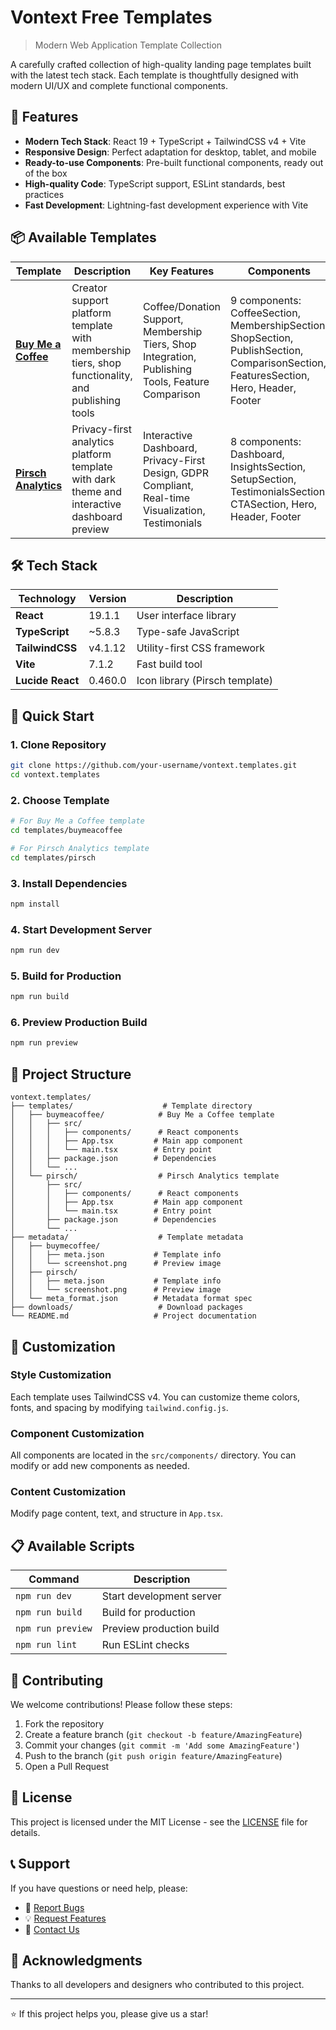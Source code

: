 # Vontext Free Templates

> Modern Web Application Template Collection

A carefully crafted collection of high-quality landing page templates built with the latest tech stack. Each template is thoughtfully designed with modern UI/UX and complete functional components.

## 🚀 Features

- **Modern Tech Stack**: React 19 + TypeScript + TailwindCSS v4 + Vite
- **Responsive Design**: Perfect adaptation for desktop, tablet, and mobile
- **Ready-to-use Components**: Pre-built functional components, ready out of the box
- **High-quality Code**: TypeScript support, ESLint standards, best practices
- **Fast Development**: Lightning-fast development experience with Vite

## 📦 Available Templates

| Template | Description | Key Features | Components |
|----------|-------------|--------------|------------|
| **[Buy Me a Coffee](templates/buymeacoffee/)** | Creator support platform template with membership tiers, shop functionality, and publishing tools | Coffee/Donation Support, Membership Tiers, Shop Integration, Publishing Tools, Feature Comparison | 9 components: CoffeeSection, MembershipSection, ShopSection, PublishSection, ComparisonSection, FeaturesSection, Hero, Header, Footer |
| **[Pirsch Analytics](templates/pirsch/)** | Privacy-first analytics platform template with dark theme and interactive dashboard preview | Interactive Dashboard, Privacy-First Design, GDPR Compliant, Real-time Visualization, Testimonials | 8 components: Dashboard, InsightsSection, SetupSection, TestimonialsSection, CTASection, Hero, Header, Footer |

## 🛠️ Tech Stack

| Technology | Version | Description |
|------------|---------|-------------|
| **React** | 19.1.1 | User interface library |
| **TypeScript** | ~5.8.3 | Type-safe JavaScript |
| **TailwindCSS** | v4.1.12 | Utility-first CSS framework |
| **Vite** | 7.1.2 | Fast build tool |
| **Lucide React** | 0.460.0 | Icon library (Pirsch template) |

## 🚀 Quick Start

### 1. Clone Repository
```bash
git clone https://github.com/your-username/vontext.templates.git
cd vontext.templates
```

### 2. Choose Template
```bash
# For Buy Me a Coffee template
cd templates/buymeacoffee

# For Pirsch Analytics template
cd templates/pirsch
```

### 3. Install Dependencies
```bash
npm install
```

### 4. Start Development Server
```bash
npm run dev
```

### 5. Build for Production
```bash
npm run build
```

### 6. Preview Production Build
```bash
npm run preview
```

## 📁 Project Structure

```
vontext.templates/
├── templates/                    # Template directory
│   ├── buymeacoffee/            # Buy Me a Coffee template
│   │   ├── src/
│   │   │   ├── components/      # React components
│   │   │   ├── App.tsx         # Main app component
│   │   │   └── main.tsx        # Entry point
│   │   ├── package.json        # Dependencies
│   │   └── ...
│   └── pirsch/                  # Pirsch Analytics template
│       ├── src/
│       │   ├── components/      # React components
│       │   ├── App.tsx         # Main app component
│       │   └── main.tsx        # Entry point
│       ├── package.json        # Dependencies
│       └── ...
├── metadata/                    # Template metadata
│   ├── buymecoffee/
│   │   ├── meta.json           # Template info
│   │   └── screenshot.png      # Preview image
│   ├── pirsch/
│   │   ├── meta.json           # Template info
│   │   └── screenshot.png      # Preview image
│   └── meta_format.json        # Metadata format spec
├── downloads/                   # Download packages
└── README.md                   # Project documentation
```

## 🎨 Customization

### Style Customization
Each template uses TailwindCSS v4. You can customize theme colors, fonts, and spacing by modifying `tailwind.config.js`.

### Component Customization
All components are located in the `src/components/` directory. You can modify or add new components as needed.

### Content Customization
Modify page content, text, and structure in `App.tsx`.

## 📋 Available Scripts

| Command | Description |
|---------|-------------|
| `npm run dev` | Start development server |
| `npm run build` | Build for production |
| `npm run preview` | Preview production build |
| `npm run lint` | Run ESLint checks |

## 🤝 Contributing

We welcome contributions! Please follow these steps:

1. Fork the repository
2. Create a feature branch (`git checkout -b feature/AmazingFeature`)
3. Commit your changes (`git commit -m 'Add some AmazingFeature'`)
4. Push to the branch (`git push origin feature/AmazingFeature`)
5. Open a Pull Request

## 📄 License

This project is licensed under the MIT License - see the [LICENSE](LICENSE) file for details.

## 📞 Support

If you have questions or need help, please:

- 🐛 [Report Bugs](../../issues)
- 💡 [Request Features](../../issues)
- 📧 [Contact Us](mailto:korbinzhao@gmail.com)

## 🌟 Acknowledgments

Thanks to all developers and designers who contributed to this project.

---

⭐ If this project helps you, please give us a star!
